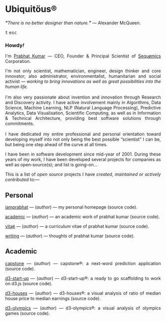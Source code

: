 # Ubiquitöus®
<i><b>"</b>There is no better designer than nature.<b>"</b></i> — Alexander McQueen.
<p><kbd>t</kbd>&nbsp;<kbd>esc</kbd><br/>
<h3>Howdy<i>!</i></h3>
<p align="justify">I'm <a target="_blank" title="HomePage" href="http://prabhatkumar.org/">Prabhat Kumar</a> — CEO, Founder &amp; Principal Scientist of <a target="_blank" title="Company" href="http://sequomics.com/">Sequømics</a> Corporation.</p>
<p align="justify">I'm not only scientist, mathematician, engineer, design thinker and core innovator; also administrator, environmentalist, humanitarian and social activist — <i>working to bring innovations as well as great possibilities into the human life.</i><br/><br/>I'm also very passionate about invention and innovation through Research and Discovery activity. I have active involvement mainly in Algorithms, Data Science, Machine Learning, NLP (Natural Language Processing), Predictive Analytics, Data Visualisation, Scientific Computing, as well as in Information &amp; Technical Architecture, providing best software solutions through commitments.<br/><br/>I have dedicated my entire professional and personal orientation toward developing myself into not only being the best possible “scientist” I can be, but being one step ahead of the curve at all times.</p>
<p align="justify">I have been in software development since mid-year of 2001. During these years of my work, I have been developed several projects for companies as well as open-source(s); and list is going-on...</p>
<p align="justify">This is a list of <i>open source</i> projects I have <i>created, maintained or actively contributed</i> to:—</p>
<h2 align="left">Personal</h2>
<p align="justify"><a target="_blank" title="Source Code" href="https://github.com/iamprabhat/iamprabhat">iamprabhat</a> — (<i>author</i>) — my personal homepage (source code).</p>
<p align="justify"><a target="_blank" title="Source Code" href="https://github.com/iamprabhat/academic">academic</a> — (<i>author</i>) — an academic work of prabhat kumar (source code).</p>
<p align="justify"><a target="_blank" title="Source Code" href="https://github.com/iamprabhat/vitae">vitaé</a> — (<i>author</i>) — a curriculum vitae of prabhat kumar (source code).</p>
<p align="justify"><a target="_blank" title="Source Code" href="https://github.com/iamprabhat/writing">writing</a> — (<i>author</i>) — thoughts of prabhat kumar (source code).</p>
<h2 align="left">Academic</h2>
<p align="justify"><a target="_blank" title="Source Code" href="https://github.com/iamprabhat/capstone">capstone</a> — (<i>author</i>) — capstone®: a next-word prediction application (source code).</p>
<p align="justify"><a target="_blank" title="Source Code" href="https://github.com/iamprabhat/d3-start-up">d3-start-up</a> — (<i>author</i>) — d3-start-up®: a ready to go scaffolding to work on d3.js (source code).</p>
<p align="justify"><a target="_blank" title="Source Code" href="https://github.com/iamprabhat/d3-houses">d3-houses</a> — (<i>author</i>) — d3-houses®: a visual analysis of ratio of median house price to median earnings (source code).</p>
<p align="justify"><a target="_blank" title="Source Code" href="https://github.com/iamprabhat/d3-olympics">d3-olympics</a> — (<i>author</i>) — d3-olympics®: a visual analysis of olympics games (source code).</p>
